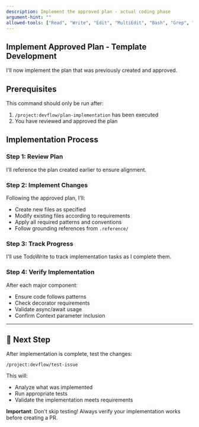 ```yaml
---
description: Implement the approved plan - actual coding phase
argument-hint: ""
allowed-tools: ["Read", "Write", "Edit", "MultiEdit", "Bash", "Grep", "Glob", "TodoWrite"]
---
```


## Implement Approved Plan - Template Development

I'll now implement the plan that was previously created and approved.

## Prerequisites
This command should only be run after:
1. `/project:devflow/plan-implementation` has been executed
2. You have reviewed and approved the plan

## Implementation Process

### Step 1: Review Plan
I'll reference the plan created earlier to ensure alignment.

### Step 2: Implement Changes
Following the approved plan, I'll:
- Create new files as specified
- Modify existing files according to requirements  
- Apply all required patterns and conventions
- Follow grounding references from `.reference/`

### Step 3: Track Progress
I'll use TodoWrite to track implementation tasks as I complete them.

### Step 4: Verify Implementation
After each major component:
- Ensure code follows patterns
- Check decorator requirements
- Validate async/await usage
- Confirm Context parameter inclusion

---

## 🔄 Next Step

After implementation is complete, test the changes:

```
/project:devflow/test-issue
```

This will:
- Analyze what was implemented
- Run appropriate tests
- Validate the implementation meets requirements

**Important**: Don't skip testing! Always verify your implementation works before creating a PR.